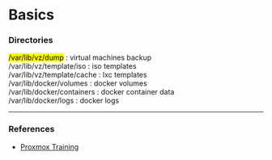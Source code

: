 # Basics

### Directories

<mark>/var/lib/vz/dump</mark> : virtual machines backup  
<h7>/var/lib/vz/template/iso</h7> : iso templates  
<h7>/var/lib/vz/template/cache</h7> : lxc templates  
<h7>/var/lib/docker/volumes</h7> : docker volumes  
<h7>/var/lib/docker/containers</h7> : docker container data  
<h7>/var/lib/docker/logs</h7> : docker logs

---

### References

- [Proxmox Training](https://github.com/ondrejsika/proxmox-training)
